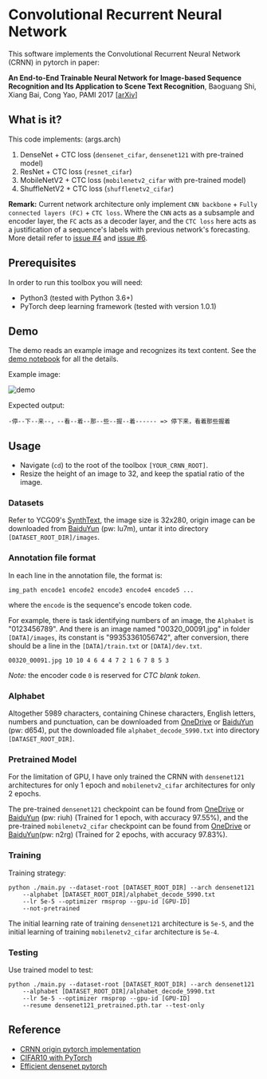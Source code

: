 # Convolutional Recurrent Neural Network

This software implements the Convolutional Recurrent Neural Network (CRNN) in pytorch in paper:

**An End-to-End Trainable Neural Network for Image-based Sequence Recognition and Its Application to Scene Text Recognition**,
Baoguang Shi, Xiang Bai, Cong Yao,
PAMI 2017 [[arXiv](https://arxiv.org/abs/1507.05717)]

## What is it?

This code implements: (args.arch)

1. DenseNet + CTC loss (`densenet_cifar`, `densenet121` with pre-trained model)
2. ResNet + CTC loss (`resnet_cifar`)
3. MobileNetV2 + CTC loss (`mobilenetv2_cifar` with pre-trained model)
4. ShuffleNetV2 + CTC loss (`shufflenetv2_cifar`)

**Remark:** Current network architecture only implement `CNN backbone` + `Fully connected layers (FC)` + `CTC loss`. Where the `CNN` acts as a subsample and encoder layer, the `FC` acts as a decoder layer, and the `CTC loss` here acts as a justification of a sequence's labels with previous network's forecasting. More detail refer to [issue #4](https://github.com/zhiqwang/crnn.pytorch/issues/4) and [issue #6](https://github.com/zhiqwang/crnn.pytorch/issues/6).

## Prerequisites

In order to run this toolbox you will need:

- Python3 (tested with Python 3.6+)
- PyTorch deep learning framework (tested with version 1.0.1)

## Demo

The demo reads an example image and recognizes its text content. See the [demo notebook](./demo.ipynb) for all the details.

Example image:

![demo](./test/54439593_2298493320.jpg)

Expected output:

    -停--下--来--，--看--着--那--些--握--着------ => 停下来，看着那些握着

## Usage

- Navigate (`cd`) to the root of the toolbox `[YOUR_CRNN_ROOT]`.
- Resize the height of an image to 32, and keep the spatial ratio of the image.

### Datasets

Refer to YCG09's [SynthText](https://github.com/YCG09/chinese_ocr), the image size is 32x280, origin image can be downloaded from [BaiduYun](https://pan.baidu.com/s/1QkI7kjah8SPHwOQ40rS1Pw) (pw: lu7m), untar it into directory `[DATASET_ROOT_DIR]/images`.

### Annotation file format

In each line in the annotation file, the format is:

    img_path encode1 encode2 encode3 encode4 encode5 ...

where the `encode` is the sequence's encode token code.

For example, there is task identifying numbers of an image, the `Alphabet` is "0123456789". And there is an image named "00320_00091.jpg" in folder `[DATA]/images`, its constant is "99353361056742", after conversion, there should be a line in the `[DATA]/train.txt` or `[DATA]/dev.txt`.

    00320_00091.jpg 10 10 4 6 4 4 7 2 1 6 7 8 5 3

*Note:* the encoder code `0` is reserved for *CTC blank token*.

### Alphabet

Altogether 5989 characters, containing Chinese characters, English letters, numbers and punctuation, can be downloaded from [OneDrive](https://1drv.ms/t/s!AtlbCejIR3IcgQjX2JYMSC0tEcpx) or [BaiduYun](https://pan.baidu.com/s/1XCUBTtWx9K6fgQeINjCK-g) (pw: d654), put the downloaded file `alphabet_decode_5990.txt` into directory `[DATASET_ROOT_DIR]`.

### Pretrained Model

For the limitation of GPU, I have only trained the CRNN with `densenet121` architectures for only 1 epoch and `mobilenetv2_cifar` architectures for only 2 epochs.

The pre-trained `densenet121` checkpoint can be found from [OneDrive](https://1drv.ms/u/s!AtlbCejIR3IcgQkwuQkN1aAoPHX8) or [BaiduYun](https://pan.baidu.com/s/163fBRV6S8WgwImPHnee_gg) (pw: riuh) (Trained for 1 epoch, with accuracy 97.55\%), and the pre-trained `mobilenetv2_cifar` checkpoint can be found from [OneDrive](https://1drv.ms/u/s!AtlbCejIR3IcgQphV1H6x1fhEA1S) or [BaiduYun](https://pan.baidu.com/s/1mPwq2ptD-1q-_E-E-Fz8wA)(pw: n2rg) (Trained for 2 epochs, with accuracy 97.83\%).

### Training

Training strategy:

    python ./main.py --dataset-root [DATASET_ROOT_DIR] --arch densenet121
        --alphabet [DATASET_ROOT_DIR]/alphabet_decode_5990.txt
        --lr 5e-5 --optimizer rmsprop --gpu-id [GPU-ID]
        --not-pretrained

The initial learning rate of training `densenet121` architecture is `5e-5`, and the initial learning of training `mobilenetv2_cifar` architecture is `5e-4`.

### Testing

Use trained model to test:

    python ./main.py --dataset-root [DATASET_ROOT_DIR] --arch densenet121
        --alphabet [DATASET_ROOT_DIR]/alphabet_decode_5990.txt
        --lr 5e-5 --optimizer rmsprop --gpu-id [GPU-ID]
        --resume densenet121_pretrained.pth.tar --test-only

## Reference
- [CRNN origin pytorch implementation](https://github.com/meijieru/crnn.pytorch)
- [CIFAR10 with PyTorch](https://github.com/kuangliu/pytorch-cifar)
- [Efficient densenet pytorch](https://github.com/gpleiss/efficient_densenet_pytorch)
